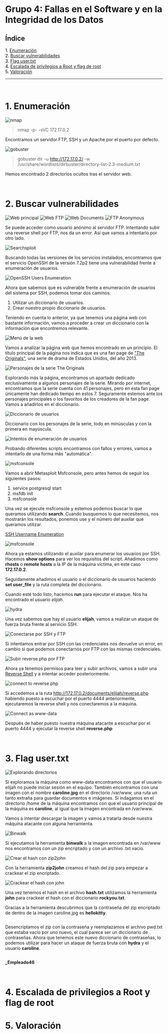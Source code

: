 # Grupo 4: Fallas en el Software y en la Integridad de los Datos

## **Índice**

<span style="color:black;">1. [ Enumeración](#Enumeración)</span><br>
<span style="color:black;">2. [ Buscar vulnerabilidades](#Vulnerabilidades)</span><br>
<span style="color:black;">3. [ Flag user.txt](#Flag1)</span><br>
<span style="color:black;">4. [ Escalada de privilegios a Root y flag de root](#root)</span><br>
<span style="color:black;">5. [ Valoración](#valoracion)</span><br>

---

<br>

<h1 name="Enumeración">1. Enumeración</h1>

<img src="https://github.com/Dani-ITB24/Proyecto-Final/blob/Grupo5(Eloi-Alan-Fernando-Jose-Zomeño)/Documentos/Grupo%204/img_A04/nmap.png" alt="nmap">

> nmap -p- -sVC 172.17.0.2 

Encontramos un servidor FTP, SSH y un Apache por el puerto por defecto.

<img src="https://github.com/Dani-ITB24/Proyecto-Final/blob/Grupo5(Eloi-Alan-Fernando-Jose-Zomeño)/Documentos/Grupo%204/img_A04/gobuster.png" alt="gobuster">

> gobuster dir -u http://172.17.0.2/ -w /usr/share/wordlists/dirbuster/directory-list-2.3-medium.txt

Hemos encontrado 2 directorios ocultos tras el servidor web.

<br>
<h1 name="Vulnerabilidades">2. Buscar vulnerabilidades</h1>

<img src="https://github.com/Dani-ITB24/Proyecto-Final/blob/Grupo5(Eloi-Alan-Fernando-Jose-Zomeño)/Documentos/Grupo%204/img_A04/web_principal.png" alt="Web principal">

<img src="https://github.com/Dani-ITB24/Proyecto-Final/blob/Grupo5(Eloi-Alan-Fernando-Jose-Zomeño)/Documentos/Grupo%204/img_A04/web_ftp.png" alt="Web FTP">

<img src="https://github.com/Dani-ITB24/Proyecto-Final/blob/Grupo5(Eloi-Alan-Fernando-Jose-Zomeño)/Documentos/Grupo%204/img_A04/web_documents.png" alt="Web Documents">

<img src="https://github.com/Dani-ITB24/Proyecto-Final/blob/Grupo5(Eloi-Alan-Fernando-Jose-Zomeño)/Documentos/Grupo%204/img_A04/ftp_anon.png" alt="FTP Anonymous">

Se puede acceder como usuario anónimo al servidor FTP. Intentando subir una reverse shell por FTP, nos da un error. Así que vamos a intentarlo por otro lado.

<img src="https://github.com/Dani-ITB24/Proyecto-Final/blob/Grupo5(Eloi-Alan-Fernando-Jose-Zomeño)/Documentos/Grupo%204/img_A04/searchsploit.png" alt="Searchsploit">

Buscando todas las versiones de los servicios instalados, encontramos que el servicio OpenSSH de la versión 7.2p2 tiene una vulnerabilidad frente a enumeración de usuarios.

<img src="https://github.com/Dani-ITB24/Proyecto-Final/blob/Grupo5(Eloi-Alan-Fernando-Jose-Zomeño)/Documentos/Grupo%204/img_A04/opensshenum.png" alt="OpenSSH Users Enumeration">

Ahora que sabemos que es vulnerable frente a enumeración de usuarios del sistema por SSH, podemos tomar dos caminos:

1. Utilizar un diccionario de usuarios.
2. Crear nuestro propio diccionario de usuarios.

Teniendo en cuenta lo anterior, ya que tenemos una página web con bastante información, vamos a proceder a crear un diccionario con la información que encontremos relevante.


<img src="https://github.com/Dani-ITB24/Proyecto-Final/blob/Grupo5(Eloi-Alan-Fernando-Jose-Zomeño)/Documentos/Grupo%204/img_A04/header.png" alt="Menú de la web">

Vamos a analizar la página web que hemos encontrado en un principio. El título principal de la página nos indica que es una fan page de ["The Originals"](https://www.google.com/url?sa=t&rct=j&q=&esrc=s&source=web&cd=&cad=rja&uact=8&ved=2ahUKEwjBj9HonauFAxURdaQEHd84DzUQFnoECCwQAQ&url=https%3A%2F%2Fes.wikipedia.org%2Fwiki%2FThe_Originals&usg=AOvVaw0EHJwCYHTZMM4HscPDiWkv&opi=89978449), una serie de drama de Estados Unidos, del año 2013.

<img src="https://github.com/Dani-ITB24/Proyecto-Final/blob/Grupo5(Eloi-Alan-Fernando-Jose-Zomeño)/Documentos/Grupo%204/img_A04/personajes.png" alt="Personajes de la serie The Originals">

Explorando más la página, encontramos un apartado dedicado exclusivamente a algunos personajes de la serie. Mirando por internet, encontramos que la serie cuenta con 41 personajes, pero en esta fan page únicamente han dedicado tiempo en estos 7. Seguramente estemos ante los personajes principales o los favoritos de los creadores de la fan page. Vamos a añadirlos en el diccionario.

<img src="https://github.com/Dani-ITB24/Proyecto-Final/blob/Grupo5(Eloi-Alan-Fernando-Jose-Zomeño)/Documentos/Grupo%204/img_A04/users.png" alt="Diccionario de usuarios">

Diccionario con los personajes de la serie, todo en minúsculas y con la primera en mayúscula.

<img src="https://github.com/Dani-ITB24/Proyecto-Final/blob/Grupo5(Eloi-Alan-Fernando-Jose-Zomeño)/Documentos/Grupo%204/img_A04/tries.png" alt="Intentos de enumeración de usuarios">

Probando diferentes scripts encontramos con fallos y errores, vamos a intentarlo de una forma más "automática".

<img src="https://github.com/Dani-ITB24/Proyecto-Final/blob/Grupo5(Eloi-Alan-Fernando-Jose-Zomeño)/Documentos/Grupo%204/img_A04/msfconsole1.png" alt="msfconsole">

Vamos a abrir Metasploit Msfconsole, pero antes hemos de seguir los siguientes pasos:

1. service postgresql start
2. msfdb init
3. msfconsole

Una vez se ejecute msfconsole y estemos podemos buscar lo que queramos utilizando **search**. Cuando busquemos lo que necesitemos, nos mostrarán los resultados, ponemos use y el número del auxilar que queramos utilizar. 

[SSH Username Enumeration](https://www.rapid7.com/db/modules/auxiliary/scanner/ssh/ssh_enumusers/)

<img src="https://github.com/Dani-ITB24/Proyecto-Final/blob/Grupo5(Eloi-Alan-Fernando-Jose-Zomeño)/Documentos/Grupo%204/img_A04/msfconsole2.png" alt="msfconsole">

Ahora ya estamos utilizando el auxilar para enumerar los usuarios por SSH. Hacemos **show options** para ver los requisitos del script. Añadimos como **rhosts** o **remote hosts** a la IP de la máquina víctima, en este caso **172.17.0.2**.

Seguidamente añadimos el usuario o el diccionario de usuarios haciendo **set user_file** y la ruta completa del diccionario. 

Cuando esté todo listo, hacemos **run** para ejecutar el ataque. Nos ha encontrado el usuario *elijah*.

<img src="https://github.com/Dani-ITB24/Proyecto-Final/blob/Grupo5(Eloi-Alan-Fernando-Jose-Zomeño)/Documentos/Grupo%204/img_A04/hydra.png" alt="hydra">

Una vez sabemos que hay el usuario **elijah**, vamos a realizar un ataque de fuerza bruta frente al servicio SSH.

<img src="https://github.com/Dani-ITB24/Proyecto-Final/blob/Grupo5(Eloi-Alan-Fernando-Jose-Zomeño)/Documentos/Grupo%204/img_A04/connect.png" alt="Conectarse por SSH y FTP">

Si intentamos entrar por SSH con las credenciales nos devuelve un error, en cambio si que podemos conectarnos por FTP con las mismas credenciales.

<img src="https://github.com/Dani-ITB24/Proyecto-Final/blob/Grupo5(Eloi-Alan-Fernando-Jose-Zomeño)/Documentos/Grupo%204/img_A04/upload_reverse1.png" alt="Subir reverse.php por FTP">

Ahora ya tenemos permisos para leer y subir archivos, vamos a subir una [Reverse Shell](https://github.com/pentestmonkey/php-reverse-shell/blob/master/php-reverse-shell.php) y a intentar acceder posteriormente.

<img src="https://github.com/Dani-ITB24/Proyecto-Final/blob/Grupo5(Eloi-Alan-Fernando-Jose-Zomeño)/Documentos/Grupo%204/img_A04/connect_reverse.png" alt="connect to reverse.php">

Si accedemos a la ruta http://172.17.0.2/documents/elijah/reverse.php habiendo puesto a escuchar por el puerto 4444 anteriormente, ejecutaremos la reverse shell y nos conectaremos a la máquina.

<img src="https://github.com/Dani-ITB24/Proyecto-Final/blob/Grupo5(Eloi-Alan-Fernando-Jose-Zomeño)/Documentos/Grupo%204/img_A04/access.png" alt="Connect as www-data">

Después de haber puesto nuestra máquina atacante a escuchar por el puerto 4444 y ejecutar la reverse shell **reverse.php**

<br>
<h1 name="Flag1">3. Flag user.txt</h1>

<img src="https://github.com/Dani-ITB24/Proyecto-Final/blob/Grupo5(Eloi-Alan-Fernando-Jose-Zomeño)/Documentos/Grupo%204/img_A04/explore.png" alt="Explorando directorios">

Si exploramos la máquina como www-data encontramos con que el usuario elijah no puede iniciar sesión en el equipo. También encontramos con una imagen con el nombre **caroline.jpg** en el directorio /var/www, una ruta un tanto extraña para guardar documentos e imágenes. Si indagamos en el directorio /home de la máquina encontramos con que el usuario principal de la máquina es **caroline**, al igual que la imagen encontrada en /var/www. 

Vamos a intentar descargar la imagen y vamos a tratarla desde nuestra máquina atacante con alguna herramienta.

<img src="https://github.com/Dani-ITB24/Proyecto-Final/blob/Grupo5(Eloi-Alan-Fernando-Jose-Zomeño)/Documentos/Grupo%204/img_A04/binwalk.png" alt="Binwalk">

Si ejecutamos la herramienta **binwalk** a la imagen encontrada en /var/www nos encontramos con un zip encriptado y con un archivo .txt vacío.

<img src="https://github.com/Dani-ITB24/Proyecto-Final/blob/Grupo5(Eloi-Alan-Fernando-Jose-Zomeño)/Documentos/Grupo%204/img_A04/zip2john1.png" alt="Crear el hash con zip2john">

Con la herramienta **zip2john** creamos el hash del zip para empezar a crackear el zip encriptado.

<img src="https://github.com/Dani-ITB24/Proyecto-Final/blob/Grupo5(Eloi-Alan-Fernando-Jose-Zomeño)/Documentos/Grupo%204/img_A04/zip2john2.png" alt="Crackear el hash con john">

Una vez tenemos el hash en el archivo **hash.txt** utilizamos la herramienta **john** para crackear el hash con el diccionario **rockyou.txt**.

Gracias a la herramienta descubrimos que la contraseña del zip encriptado de dentro de la imagen caroline.jpg es **hellokitty**.

<img src="https://github.com/Dani-ITB24/Proyecto-Final/blob/Grupo5(Eloi-Alan-Fernando-Jose-Zomeño)/Documentos/Grupo%204/img_A04/zip2john3.png" alt="">

Desencriptamos el zip con la contraseña y reemplazamos el archivo pwd.txt que estaba vacío por uno nuevo, el cual parece ser un diccionario de contraseñas. Ahora que tenemos este nuevo diccionario de contraseñas, lo podemos utilizar para hacer un ataque de fuerza bruta con **hydra** y el usuario **caroline**.

<img src="https://github.com/Dani-ITB24/Proyecto-Final/blob/Grupo5(Eloi-Alan-Fernando-Jose-Zomeño)/Documentos/Grupo%204/img_A04/zip2john4.png" alt="">

**_Empleado46**






<br>
<h1 name="root">4. Escalada de privilegios a Root y flag de root</h1>



<h1 name="valoracion">5. Valoración</h1>

